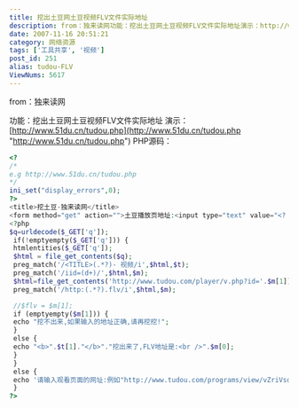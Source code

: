 ```yaml
---
title: 挖出土豆网土豆视频FLV文件实际地址
description: from：独来读网功能：挖出土豆网土豆视频FLV文件实际地址演示：http://www.51du.cn/tudou.phpPHP源码：................................
date: 2007-11-16 20:51:21
category: 网络资源
tags: ['工具共享', '视频']
post_id: 251
alias: tudou-FLV
ViewNums: 5617
---
```

from：独来读网

功能：挖出土豆网土豆视频FLV文件实际地址
演示：[http://www.51du.cn/tudou.php](http://www.51du.cn/tudou.php "http://www.51du.cn/tudou.php")
PHP源码：
```php
<?
/*
e.g http://www.51du.cn/tudou.php
*/
ini_set("display_errors",0);
?>
<title>挖土豆-独来读网</title>
<form method="get" action="">土豆播放页地址:<input type="text" value="<? echo $q;?>" name="q" /><input type="submit" value="挖土豆喽!" /></form>
<?php
$q=urldecode($_GET['q']);
 if(!emptyempty($_GET['q'])) {
 htmlentities($_GET['q']);
 $html = file_get_contents($q);
 preg_match('/<TITLE>(.*?)- 视频/i',$html,$t);
 preg_match('/iid=(d+)/',$html,$m);
 $html=file_get_contents('http://www.tudou.com/player/v.php?id='.$m[1]);
 preg_match('/http:(.*?).flv/i',$html,$m);

 //$flv = $m[1];
 if (emptyempty($m[1])) {
 echo "挖不出来,如果输入的地址正确,请再挖挖!";
 }
 else {
 echo "<b>".$t[1]."</b>"."挖出来了,FLV地址是:<br />".$m[0];
 }
 }
 else {
 echo '请输入观看页面的网址:例如"http://www.tudou.com/programs/view/vZriVsqk-xc/"';
 }
?>
```